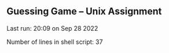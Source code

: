 ## Guessing Game – Unix Assignment

Last run: 
20:09 on Sep 28 2022

Number of lines in shell script: 
37
